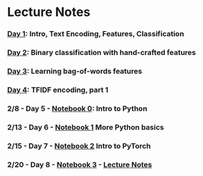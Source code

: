 # Lecture Notes

### [Day 1](day1.qmd): Intro, Text Encoding, Features, Classification
### [Day 2](day2.qmd): Binary classification with hand-crafted features
### [Day 3](day3.qmd): Learning bag-of-words features
### [Day 4](day4.qmd): TFIDF encoding, part 1
### 2/8 - Day 5 - [Notebook 0](https://colab.research.google.com/drive/1A16ttyJ98jkkyLO9mRBYRQy8GzJayEi8?usp=sharing): Intro to Python
### 2/13 - Day 6 - [Notebook 1](https://colab.research.google.com/drive/1UxZzV2AQEO7WPJCpCejVSTwfHfecpILm?usp=sharing) More Python basics
### 2/15 - Day 7 - [Notebook 2](https://colab.research.google.com/drive/10vKFAOS5gdbj1EbgmnPRTPNo1Lm3ycIp?usp=sharing) Intro to PyTorch

### 2/20 - Day 8 - [Notebook 3](https://colab.research.google.com/drive/12kbg0ly1QhTaDLiojdP_v6OK1O5aSXWN?usp=sharing) - [Lecture Notes](day8.qmd)